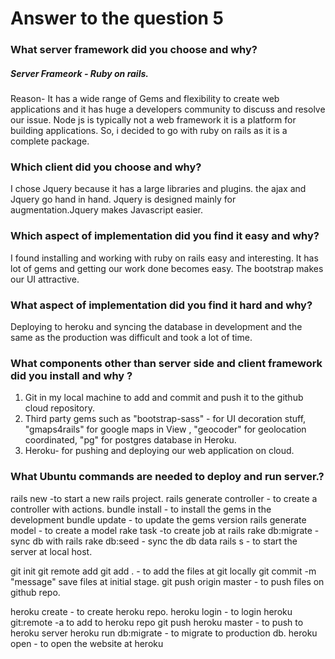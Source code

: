 # Answer to the question 5


### What server framework did you choose and why?
##### Server Frameork - Ruby on rails.

Reason- It has a wide range of Gems and flexibility to create web applications and it has huge a developers community to discuss and resolve our issue. Node js is typically not a web framework it is a platform for building applications. So, i decided to go with ruby on rails as it is a complete package.

### Which client did you choose and why?
  I chose Jquery because it has a large libraries and plugins. the ajax and Jquery go hand in hand. Jquery is designed mainly for augmentation.Jquery makes Javascript easier.
  
### Which aspect of implementation did you find it easy and why?
  
  I found installing and working with ruby on rails easy and interesting. It has lot of gems and getting our work done becomes easy. The bootstrap makes our UI attractive.
  
### What aspect of implementation did you find it hard and why?
 
 Deploying to heroku and syncing the database in development and the same as the production was difficult and took a lot of time. 
 
### What components other than server side and client framework did you install and why ?
 
 1) Git in my local machine to add and commit and push it to the github cloud repository.
 2) Third party gems such as "bootstrap-sass" - for UI decoration stuff, "gmaps4rails" for google maps in View , "geocoder" for geolocation coordinated, "pg" for postgres database in Heroku.
 3) Heroku- for pushing and deploying our web application on cloud.
 
### What Ubuntu commands are needed to deploy and run server.? 

 rails new <project name>  -to start a new rails project.
 rails generate controller <controller name> <controller Actions> - to create a controller with actions.
 bundle install - to install the gems in the development
 bundle update - to update the gems version
 rails generate model <model name> <colums value with their field type> - to create a model
 rake task <task name> -to create job at rails 
 rake db:migrate - sync db with rails
 rake db:seed - sync the db data
 rails s - to start the server at local host.
 
 git init
 git remote add <github repo >
 git add . - to add the files at git locally
 git commit -m "message" save files at initial stage.
 git push origin master - to push files on github repo.
 
 heroku create - to create heroku repo.
 heroku login - to login
 heroku git:remote -a <repo name> to add to heroku repo
 git push heroku master - to push to heroku server
 heroku run db:migrate - to migrate to production db.
 heroku open - to open the website at heroku
 
 
 
  
 
 
 
 
 
 
 
 
 
 